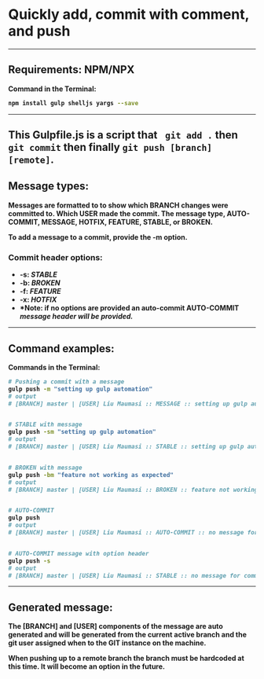 
# Quickly add, commit with comment, and push
---
<b>

## Requirements: NPM/NPX
Command in the Terminal:
```bash
npm install gulp shelljs yargs --save
```
---
<b>

This Gulpfile.js is a script that ``` git add .``` then ```git commit``` then finally ```git push [branch] [remote]```.
---
<b>

## Message types:

Messages are formatted to to show which **BRANCH** changes were committed to. Which **USER** made the commit. The message type, **AUTO-COMMIT, MESSAGE, HOTFIX, FEATURE, STABLE,** or **BROKEN**.
<b>

To add a message to a commit, provide the **-m** option.
<b>

### Commit header options:
* **-s**: *STABLE*
* **-b**: *BROKEN*
* **-f**: *FEATURE*
* **-x**: *HOTFIX*
* *Note: if no options are provided an auto-commit __AUTO-COMMIT__ *message header will be provided.*
---
<b>

## Command examples:

Commands in the Terminal:
```bash
# Pushing a commit with a message
gulp push -m "setting up gulp automation"
# output
# [BRANCH] master | [USER] Liu Maumasi :: MESSAGE :: setting up gulp automation


# STABLE with message
gulp push -sm "setting up gulp automation"
# output
# [BRANCH] master | [USER] Liu Maumasi :: STABLE :: setting up gulp automation


# BROKEN with message
gulp push -bm "feature not working as expected"
# output
# [BRANCH] master | [USER] Liu Maumasi :: BROKEN :: feature not working as expected


# AUTO-COMMIT
gulp push
# output
# [BRANCH] master | [USER] Liu Maumasi :: AUTO-COMMIT :: no message for commit.


# AUTO-COMMIT message with option header
gulp push -s
# output
# [BRANCH] master | [USER] Liu Maumasi :: STABLE :: no message for commit.
```
---
<b>

## Generated message:

The **[BRANCH]** and **[USER]** components of the message are auto generated and will be generated from the current active branch and the git user assigned when to the GIT instance on the machine.
<b>

When pushing up to a remote branch the branch must be hardcoded at this time. It will become an option in the future.
